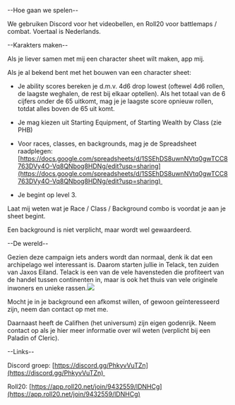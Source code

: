 --Hoe gaan we spelen--

We gebruiken Discord voor het videobellen, en Roll20 voor battlemaps / combat. Voertaal is Nederlands.

  

--Karakters maken--

Als je liever samen met mij een character sheet wilt maken, app mij.

  

Als je al bekend bent met het bouwen van een character sheet:

- Je ability scores bereken je d.m.v. 4d6 drop lowest (oftewel 4d6 rollen, de laagste weghalen, de rest bij elkaar optellen). Als het totaal van de 6 cijfers onder de 65 uitkomt, mag je je laagste score opnieuw rollen, totdat alles boven de 65 uit komt.
    
- Je mag kiezen uit Starting Equipment, of Starting Wealth by Class (zie PHB)
    
- Voor races, classes, en backgrounds, mag je de Spreadsheet raadplegen: [https://docs.google.com/spreadsheets/d/1SSEhDS8uwnNVtq0gwTCC8763DVy4O-Vq8QNbog8HDNg/edit?usp=sharing](https://docs.google.com/spreadsheets/d/1SSEhDS8uwnNVtq0gwTCC8763DVy4O-Vq8QNbog8HDNg/edit?usp=sharing) 
    
- Je begint op level 3.
    

Laat mij weten wat je Race / Class / Background combo is voordat je aan je sheet begint.

  

Een background is niet verplicht, maar wordt wel gewaardeerd.

  

--De wereld--

Gezien deze campaign iets anders wordt dan normaal, denk ik dat een archipelago wel interessant is. Daarom starten jullie in Telack, ten zuiden van Jaxos Eiland. Telack is een van de vele havensteden die profiteert van de handel tussen continenten in, maar is ook het thuis van vele originele inwoners en unieke rassen.![](https://lh5.googleusercontent.com/PbwcDSVx023JZ1PTc85YTGl30nzF6PpeaAmXtVmCBFUwLI9fl2u5u8vIB5hMCgusOSkIG4cVxkDu7-Om8OE_5-SISzZXOWCG_B8TZ6J4WbHDnuYLX23irpcSc1Ryx1I_FEggO9P8uGcrNJ9mfYmZ)

  

Mocht je in je background een afkomst willen, of gewoon geïnteresseerd zijn, neem dan contact op met me.

  

Daarnaast heeft de Califhen (het universum) zijn eigen godenrijk. Neem contact op als je hier meer informatie over wil weten (verplicht bij een Paladin of Cleric).

  

--Links--

Discord groep: [https://discord.gg/PhkyvVuTZn](https://discord.gg/PhkyvVuTZn) 

Roll20: [https://app.roll20.net/join/9432559/lDNHCg](https://app.roll20.net/join/9432559/lDNHCg)